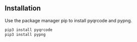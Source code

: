 ## Installation

Use the package manager pip to install pyqrcode and pypng.

```bash
pip3 install pyqrcode
pip3 install pypng
```
